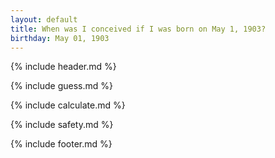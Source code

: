 ```yaml
---
layout: default
title: When was I conceived if I was born on May 1, 1903?
birthday: May 01, 1903
---
```


{% include header.md %}

{% include guess.md %}

{% include calculate.md %}

{% include safety.md %}

{% include footer.md %}



